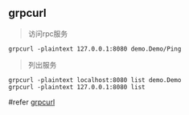
## grpcurl
> 访问rpc服务
```
grpcurl -plaintext 127.0.0.1:8080 demo.Demo/Ping
```

> 列出服务
```
grpcurl -plaintext localhost:8080 list demo.Demo
grpcurl -plaintext 127.0.0.1:8080 list
```

#refer
[grpcurl](https://github.com/fullstorydev/grpcurl)  